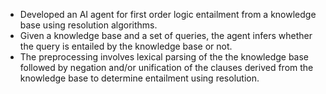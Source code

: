 - Developed an AI agent for first order logic entailment from a knowledge base using resolution algorithms.
- Given a knowledge base and a set of queries, the agent infers whether the query is entailed by the knowledge base or not. 
- The preprocessing involves lexical parsing of the the knowledge base followed by negation and/or unification of the clauses derived from the knowledge base to determine entailment using resolution.
